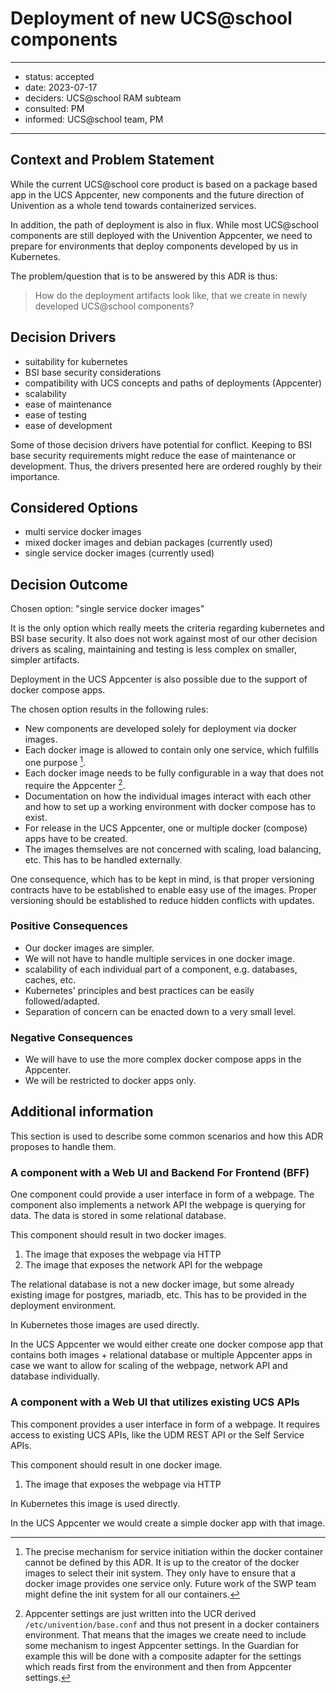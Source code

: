 
# Deployment of new UCS@school components

---

- status: accepted
- date: 2023-07-17
- deciders: UCS@school RAM subteam
- consulted: PM
- informed: UCS@school team, PM

---

## Context and Problem Statement

While the current UCS@school core product is based on a package based app in the UCS Appcenter, new components
and the future direction of Univention as a whole tend towards containerized services.

In addition, the path of deployment is also in flux. While most UCS@school components are still deployed
with the Univention Appcenter, we need to prepare for environments that deploy components developed by us
in Kubernetes.

The problem/question that is to be answered by this ADR is thus:

> How do the deployment artifacts look like, that we create in newly developed UCS@school components?

## Decision Drivers

- suitability for kubernetes
- BSI base security considerations
- compatibility with UCS concepts and paths of deployments (Appcenter)
- scalability
- ease of maintenance
- ease of testing
- ease of development

Some of those decision drivers have potential for conflict. Keeping to BSI base security requirements
might reduce the ease of maintenance or development. Thus, the drivers presented here are ordered roughly by
their importance.

## Considered Options

- multi service docker images
- mixed docker images and debian packages (currently used)
- single service docker images (currently used)

## Decision Outcome

Chosen option: "single service docker images"

It is the only option which really meets the criteria regarding kubernetes and BSI base security.
It also does not work against most of our other decision drivers as scaling, maintaining and testing
is less complex on smaller, simpler artifacts.

Deployment in the UCS Appcenter is also possible due to the support of docker compose apps.

The chosen option results in the following rules:

- New components are developed solely for deployment via docker images.
- Each docker image is allowed to contain only one service, which fulfills one purpose [^1].
- Each docker image needs to be fully configurable in a way that does not require the Appcenter [^2].
- Documentation on how the individual images interact with each other and how to set up
a working environment with docker compose has to exist.
- For release in the UCS Appcenter, one or multiple docker (compose) apps
have to be created.
- The images themselves are not concerned with scaling, load balancing, etc. This has to be handled
externally.

One consequence, which has to be kept in mind, is that proper versioning contracts have to be established to
enable easy use of the images. Proper versioning should be established to reduce hidden conflicts with updates.

### Positive Consequences

- Our docker images are simpler.
- We will not have to handle multiple services in one docker image.
- scalability of each individual part of a component, e.g. databases, caches, etc.
- Kubernetes' principles and best practices can be easily followed/adapted.
- Separation of concern can be enacted down to a very small level.

### Negative Consequences

- We will have to use the more complex docker compose apps in the Appcenter.
- We will be restricted to docker apps only.

## Additional information

This section is used to describe some common scenarios and how this ADR proposes to handle them.

### A component with a Web UI and Backend For Frontend (BFF)

One component could provide a user interface in form of a webpage. The component also implements
a network API the webpage is querying for data. The data is stored in some relational database.

This component should result in two docker images.

1) The image that exposes the webpage via HTTP
2) The image that exposes the network API for the webpage

The relational database is not a new docker image, but some already existing image for postgres, mariadb, etc.
This has to be provided in the deployment environment.

In Kubernetes those images are used directly.

In the UCS Appcenter we would either create one docker compose app that contains both images + relational database
or multiple Appcenter apps in case we want to allow for scaling of the webpage, network API and database individually.

### A component with a Web UI that utilizes existing UCS APIs

This component provides a user interface in form of a webpage. It requires access to existing UCS APIs, like the
UDM REST API or the Self Service APIs.

This component should result in one docker image.

1) The image that exposes the webpage via HTTP

In Kubernetes this image is used directly.

In the UCS Appcenter we would create a simple docker app with that image.

[^1]: The precise mechanism for service initiation within the docker container cannot be defined by this ADR.
It is up to the creator of the docker images to select their init system. They only have to ensure that a docker image
provides one service only. Future work of the SWP team might define the init system for all our containers.

[^2]: Appcenter settings are just written into the UCR derived `/etc/univention/base.conf` and thus not present
in a docker containers environment. That means that the images we create need to include some mechanism
to ingest Appcenter settings. In the Guardian for example this will be done with a composite adapter for the settings
which reads first from the environment and then from Appcenter settings.
